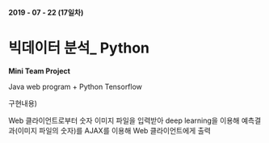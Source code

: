 #### 2019 - 07 - 22 (17일차)

# 빅데이터 분석_ Python

**Mini Team Project**

Java web program + Python Tensorflow



구현내용)

Web 클라이언트로부터 숫자 이미지 파일을 입력받아 deep learning을 이용해 예측결과(이미지 파일의 숫자)를 AJAX를 이용해 Web 클라이언트에게 출력